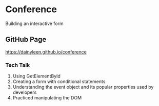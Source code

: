 # Conference
Building an interactive form 

## GitHub Page
https://dainyleen.github.io/conference

### Tech Talk
1. Using GetElementById
2. Creating a form with conditional statements
3. Understanding the event object and its popular properties used by developers
4. Practiced manipulating the DOM 



